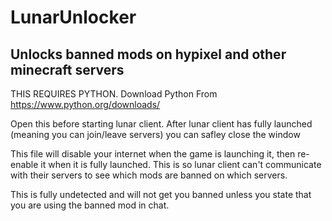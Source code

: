 # LunarUnlocker
Unlocks banned mods on hypixel and other minecraft servers
----------------------------------------------------------
THIS REQUIRES PYTHON. Download Python From https://www.python.org/downloads/

Open this before starting lunar client. After lunar client has fully launched (meaning you can join/leave servers) you can safley close the window

This file will disable your internet when the game is launching it, then re-enable it when it is fully launched. This is so lunar client can't communicate with their servers to see which mods are banned on which servers.

This is fully undetected and will not get you banned unless you state that you are using the banned mod in chat.
